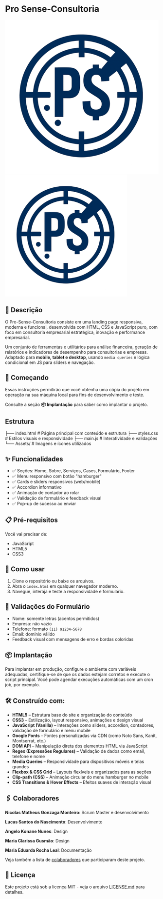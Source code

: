 # Pro Sense-Consultoria
![Preview](Assets/logo-pro_sense.png)
<img src="Assets/logo-pro_sense.png" alt="Preview do site" width="400" height="400"/>
## 📘 Descrição
O Pro-Sense-Consultoria consiste em uma landing page responsiva, moderna e funcional, desenvolvida com HTML, CSS e JavaScript puro, com foco em consultoria empresarial estratégica, inovação e performance empresarial.

Um conjunto de ferramentas e utilitários para análise financeira, geração de relatórios e indicadores de desempenho para consultorias e empresas. Adaptado para **mobile, tablet e desktop**, usando `media queries` e lógica condicional em JS para sliders e navegação.

## 🚀 Começando
Essas instruções permitirão que você obtenha uma cópia do projeto em operação na sua máquina local para fins de desenvolvimento e teste.

Consulte a seção **📦 Implantação** para saber como implantar o projeto.

## Estrutura

├── index.html # Página principal com conteúdo e estrutura
├── styles.css # Estilos visuais e responsividade
├── main.js # Interatividade e validações
└── Assets/ # Imagens e ícones utilizados

## ✨ Funcionalidades

- ✅ Seções: Home, Sobre, Serviços, Cases, Formulário, Footer
- ✅ Menu responsivo com botão "hamburger"
- ✅ Cards e sliders responsivos (web/mobile)
- ✅ Accordion informativo
- ✅ Animação de contador ao rolar
- ✅ Validação de formulário e feedback visual
- ✅ Pop-up de sucesso ao enviar

## 📋 Pré-requisitos
Você vai precisar de:

- JavaScript
- HTML5
- CSS3

## 🚀 Como usar

1. Clone o repositório ou baixe os arquivos.
2. Abra o `index.html` em qualquer navegador moderno.
3. Navegue, interaja e teste a responsividade e formulário.

## 🧪 Validações do Formulário

- Nome: somente letras (acentos permitidos)
- Empresa: não vazio
- Telefone: formato `(11) 91234-5678`
- Email: domínio válido
- Feedback visual com mensagens de erro e bordas coloridas

## 📦 Implantação
Para implantar em produção, configure o ambiente com variáveis adequadas, certifique-se de que os dados estejam corretos e execute o script principal. Você pode agendar execuções automáticas com um cron job, por exemplo.

## 🛠️ Construído com:

- **HTML5** – Estrutura base do site e organização do conteúdo
- **CSS3** – Estilização, layout responsivo, animações e design visual
- **JavaScript (Vanilla)** – Interações como sliders, accordion, contadores, validação de formulário e menu mobile
- **Google Fonts** – Fontes personalizadas via CDN (como Noto Sans, Kanit, Montserrat, etc.)
- **DOM API** – Manipulação direta dos elementos HTML via JavaScript
- **Regex (Expressões Regulares)** – Validação de dados como email, telefone e nome
- **Media Queries** – Responsividade para dispositivos móveis e telas grandes
- **Flexbox & CSS Grid** – Layouts flexíveis e organizados para as seções
- **Clip-path (CSS)** – Animação circular do menu hamburger no mobile
- **CSS Transitions & Hover Effects** – Efeitos suaves de interação visual

## 🖇️ Colaboradores
**Nicolas Matheus Gonzaga Monteiro**: Scrum Master e desenvolvimento

**Lucas Santos do Nascimento**: Desenvolvimento

**Angelo Konane Nunes**: Design 

**Maria Clarissa Gusmão**: Design

**Maria Eduarda Rocha Leal**: Documentação

Veja também a lista de [colaboradores](https://github.com/LucaSs55/Pro-Sense-Consultoria/graphs/contributors) que participaram deste projeto.

## 📄 Licença
Este projeto está sob a licença MIT - veja o arquivo [LICENSE.md](LICENSE.md) para detalhes.
